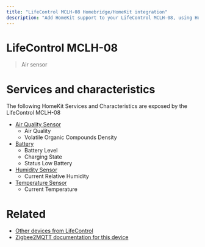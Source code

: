 ```yaml
---
title: "LifeControl MCLH-08 Homebridge/HomeKit integration"
description: "Add HomeKit support to your LifeControl MCLH-08, using Homebridge, Zigbee2MQTT and homebridge-z2m."
---
```

<!---
This file has been GENERATED using src/docgen/docgen.ts
DO NOT EDIT THIS FILE MANUALLY!
-->
# LifeControl MCLH-08
> Air sensor


# Services and characteristics
The following HomeKit Services and Characteristics are exposed by
the LifeControl MCLH-08

* [Air Quality Sensor](../../air_quality.md)
  * Air Quality
  * Volatile Organic Compounds Density
* [Battery](../../battery.md)
  * Battery Level
  * Charging State
  * Status Low Battery
* [Humidity Sensor](../../sensors.md)
  * Current Relative Humidity
* [Temperature Sensor](../../sensors.md)
  * Current Temperature


# Related
* [Other devices from LifeControl](../index.md#lifecontrol)
* [Zigbee2MQTT documentation for this device](https://www.zigbee2mqtt.io/devices/MCLH-08.html)
